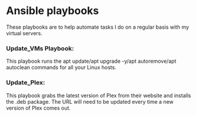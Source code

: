 # Ansible playbooks

These playbooks are to help automate tasks I do on a regular basis with my virtual servers.


### Update_VMs Playbook:
  This playbook runs the apt update/apt upgrade -y/apt autoremove/apt autoclean commands for all your Linux hosts.
  
### Update_Plex:
  This playbook grabs the latest version of Plex from their website and installs the .deb package.  The URL will need to be updated every time a new version of Plex comes out.
